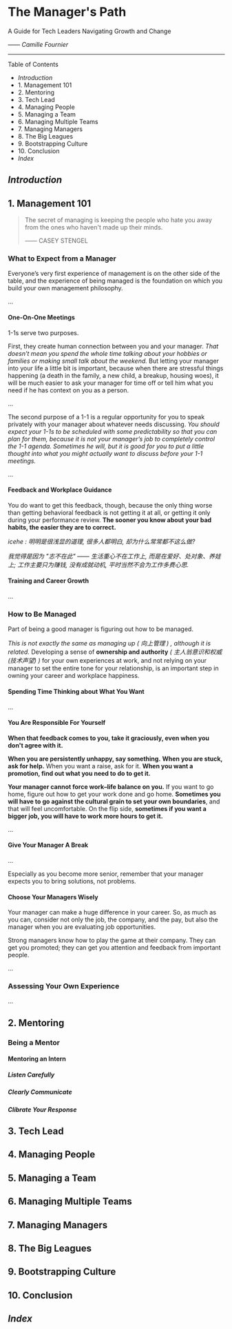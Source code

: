 # The Manager's Path

A Guide for Tech Leaders Navigating Growth and Change

_—— Camille Fournier_

---

Table of Contents

- _Introduction_
- 1\. Management 101
- 2\. Mentoring
- 3\. Tech Lead
- 4\. Managing People
- 5\. Managing a Team
- 6\. Managing Multiple Teams
- 7\. Managing Managers
- 8\. The Big Leagues
- 9\. Bootstrapping Culture
- 10\. Conclusion
- _Index_

## _Introduction_

## 1. Management 101

> The secret of managing is keeping the people who hate you away from the ones who haven't made up their minds.
>
> —— CASEY STENGEL

### What to Expect from a Manager

Everyone’s very first experience of management is on the other side of the table,
and the experience of being managed is the foundation on which you build your own management philosophy.

…

#### One-On-One Meetings

1-1s serve two purposes.

First, they create human connection between you and your manager.
_That doesn’t mean you spend the whole time talking about your hobbies or families or making small talk about the weekend._
But letting your manager into your life a little bit is important, because when there are stressful things happening
(a death in the family, a new child, a breakup, housing woes),
it will be much easier to ask your manager for time off or tell him what you need if he has context on you as a person.

…

The second purpose of a 1-1 is a regular opportunity for you to speak privately with your manager about whatever needs discussing.
_You should expect your 1-1s to be scheduled with some predictability so that you can plan for them,_
_because it is not your manager’s job to completely control the 1-1 agenda._
_Sometimes he will, but it is good for you to put a little thought into what you might actually want to discuss before your 1-1 meetings._

…

#### Feedback and Workplace Guidance

You do want to get this feedback, though,
because the only thing worse than getting behavioral feedback is not getting it at all,
or getting it only during your performance review.
**The sooner you know about your bad habits, the easier they are to correct.**

_icehe : 明明是很浅显的道理, 很多人都明白, 却为什么常常都不这么做?_

_我觉得是因为 "志不在此" —— 生活重心不在工作上, 而是在爱好、处对象、养娃上;_
_工作主要只为赚钱, 没有成就动机, 平时当然不会为工作多费心思._

#### Training and Career Growth

…

### How to Be Managed

Part of being a good manager is figuring out how to be managed.

_This is not exactly the same as managing up ( 向上管理 ) , although it is related._
Developing a sense of **ownership and authority** _( 主人翁意识和权威 (技术声望) )_ for your own experiences at work,
and not relying on your manager to set the entire tone for your relationship,
is an important step in owning your career and workplace happiness.

#### Spending Time Thinking about What You Want

…

#### You Are Responsible For Yourself

**When that feedback comes to you, take it graciously, even when you don't agree with it.**

**When you are persistently unhappy, say something.**
**When you are stuck, ask for help.**
When you want a raise, ask for it.
**When you want a promotion, find out what you need to do to get it.**

**Your manager cannot force work–life balance on you.**
If you want to go home, figure out how to get your work done and go home.
**Sometimes you will have to go against the cultural grain to set your own boundaries**, and that will feel uncomfortable.
On the flip side, **sometimes if you want a bigger job, you will have to work more hours to get it.**

…

#### Give Your Manager A Break

…

Especially as you become more senior, remember that your manager expects you to bring solutions, not problems.

#### Choose Your Managers Wisely

Your manager can make a huge difference in your career.
So, as much as you can, consider not only the job, the company, and the pay,
but also the manager when you are evaluating job opportunities.

Strong managers know how to play the game at their company.
They can get you promoted;
they can get you attention and feedback from important people.

…

### Assessing Your Own Experience

…

## 2. Mentoring

### Being a Mentor

#### Mentoring an Intern

##### Listen Carefully

##### Clearly Communicate

##### Clibrate Your Response

## 3. Tech Lead

## 4. Managing People

## 5. Managing a Team

## 6. Managing Multiple Teams

## 7. Managing Managers

## 8. The Big Leagues

## 9. Bootstrapping Culture

## 10. Conclusion

## _Index_
